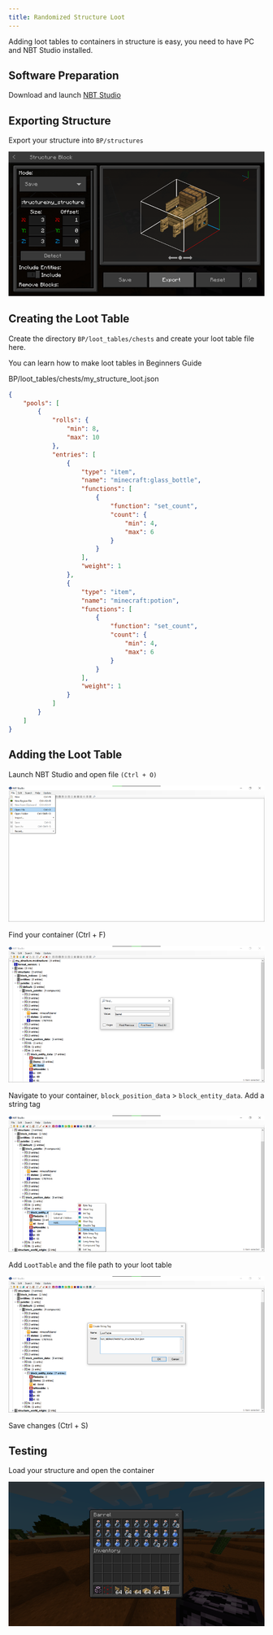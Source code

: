 ```yaml
---
title: Randomized Structure Loot
---
```


Adding loot tables to containers in structure is easy, you need to have PC and NBT Studio installed.

## Software Preparation

Download and launch [NBT Studio](https://github.com/tryashtar/nbt-studio/releases/download/v1.14.1/NbtStudio.exe)

## Exporting Structure

Export your structure into `BP/structures`

![](/assets/images/tutorials/randomised-structure-loot/export_structure.png)

## Creating the Loot Table

Create the directory `BP/loot_tables/chests` and create your loot table file here.

You can learn how to make loot tables in Beginners Guide

<CodeHeader>BP/loot_tables/chests/my_structure_loot.json</CodeHeader>

```json
{
	"pools": [
		{
			"rolls": {
				"min": 8,
				"max": 10
			},
			"entries": [
				{
					"type": "item",
					"name": "minecraft:glass_bottle",
					"functions": [
						{
							"function": "set_count",
							"count": {
								"min": 4,
								"max": 6
							}
						}
					],
					"weight": 1
				},
				{
					"type": "item",
					"name": "minecraft:potion",
					"functions": [
						{
							"function": "set_count",
							"count": {
								"min": 4,
								"max": 6
							}
						}
					],
					"weight": 1
				}
			]
		}
	]
}
```

## Adding the Loot Table

Launch NBT Studio and open file `(Ctrl + O)`

![](/assets/images/tutorials/randomised-structure-loot/open_file.png)

Find your container (Ctrl + F)

![](/assets/images/tutorials/randomised-structure-loot/find_container.png)

Navigate to your container, `block_position_data` > `block_entity_data`. Add a string tag

![](/assets/images/tutorials/randomised-structure-loot/add_string_tag1.png)

Add `LootTable` and the file path to your loot table

![](/assets/images/tutorials/randomised-structure-loot/add_string_tag2.png)

Save changes (Ctrl + S)

## Testing

Load your structure and open the container

![](/assets/images/tutorials/randomised-structure-loot/test.png)
